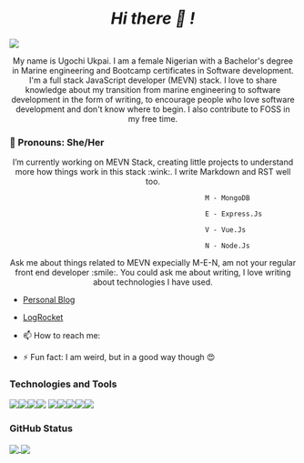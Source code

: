 <h1 align='center'><i>Hi there 👋 !</i></h1>

![](https://fiverr-res.cloudinary.com/images/t_main1,q_auto,f_auto,q_auto,f_auto/gigs/139342650/original/d6f207059618517eadd7347980331a5b02b7a306/be-your-software-engineer-or-software-developer-and-web-application-developer.jpg)

<p align='center'>My name is Ugochi Ukpai. 
I am a female Nigerian with a Bachelor's degree in Marine engineering and Bootcamp certificates in Software development. I'm a full stack JavaScript developer (MEVN) stack. I love to share knowledge about my transition from marine engineering to software development in the form of writing, to encourage people who love software development and don't know where to begin. I also contribute to FOSS in my free time.</p>

###  :girl: Pronouns: She/Her

<p align='center'>I’m currently working on MEVN Stack, creating little projects to understand more how things work in this stack :wink:. I write Markdown and RST well too.</p>

                                                    M - MongoDB

                                                    E - Express.Js

                                                    V - Vue.Js

                                                    N - Node.Js

<p align='center'>Ask me about things related to MEVN expecially M-E-N, am not your regular front end developer :smile:. You could ask me about writing, I love writing about technologies I have used.</p>

   - [Personal Blog](http://hannydevelop.hashnode.dev/)
   - [LogRocket](https://blog.logrocket.com/author/ukpaiugochi/)

- 📫 How to reach me:

- ⚡ Fun fact: I am weird, but in a good way though :heart_eyes:

### Technologies and Tools

![](https://img.shields.io/badge/<Code>-<Vue>-informational?style=flat&logo=<LOGO_NAME>&logoColor=white&color=2bbc8a)![](https://img.shields.io/badge/<Code>-<Express>-informational?style=flat&logo=<LOGO_NAME>&logoColor=white&color=2bbc8a)![](https://img.shields.io/badge/<Code>-<Vanilla_JavaScript>-informational?style=flat&logo=<LOGO_NAME>&logoColor=white&color=2bbc8a)![](https://img.shields.io/badge/<Technology>-<Node_Js>-informational?style=flat&logo=<LOGO_NAME>&logoColor=white&color=2bbc8a)
![](https://img.shields.io/badge/<Technology>-<MongoDB>-informational?style=flat&logo=<LOGO_NAME>&logoColor=white&color=2bbc8a)![](https://img.shields.io/badge/<Shell>-<Bash>-informational?style=flat&logo=<LOGO_NAME>&logoColor=white&color=2bbc8a)![](https://img.shields.io/badge/<Markup>-<HTML>-informational?style=flat&logo=<LOGO_NAME>&logoColor=white&color=2bbc8a)![](https://img.shields.io/badge/<Markup>-<Markdown>-informational?style=flat&logo=<LOGO_NAME>&logoColor=white&color=2bbc8a)![](https://img.shields.io/badge/<Text>-<RST>-informational?style=flat&logo=<LOGO_NAME>&logoColor=white&color=2bbc8a)


### GitHub Status

<a href="https://github.com/hannydevelop/github-readme-stats">
  <img align="center" src="https://github-readme-stats.vercel.app/api/top-langs/?username=hannydevelop&show_icons=true&theme=radical" />
</a>
<a href="https://github.com/anuraghazra/convoychat">
  <img align="center" src="https://github-readme-stats.vercel.app/api?username=hannydevelop&show_icons=true&theme=radical" />
</a>


<!--
**hannydevelop/hannydevelop** is a ✨ _special_ ✨ repository because its `README.md` (this file) appears on your GitHub profile.
-->
